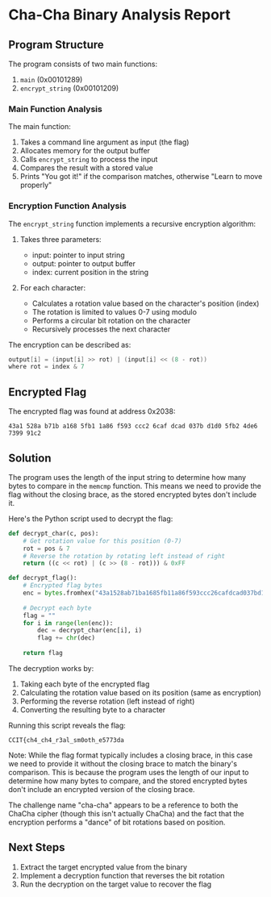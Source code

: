 # Cha-Cha Binary Analysis Report

## Program Structure

The program consists of two main functions:

1. `main` (0x00101289)
2. `encrypt_string` (0x00101209)

### Main Function Analysis

The main function:
1. Takes a command line argument as input (the flag)
2. Allocates memory for the output buffer
3. Calls `encrypt_string` to process the input
4. Compares the result with a stored value
5. Prints "You got it!" if the comparison matches, otherwise "Learn to move properly"

### Encryption Function Analysis

The `encrypt_string` function implements a recursive encryption algorithm:

1. Takes three parameters:
   - input: pointer to input string
   - output: pointer to output buffer
   - index: current position in the string

2. For each character:
   - Calculates a rotation value based on the character's position (index)
   - The rotation is limited to values 0-7 using modulo
   - Performs a circular bit rotation on the character
   - Recursively processes the next character

The encryption can be described as:
```c
output[i] = (input[i] >> rot) | (input[i] << (8 - rot))
where rot = index & 7
```

## Encrypted Flag

The encrypted flag was found at address 0x2038:
```
43a1 528a b71b a168 5fb1 1a86 f593 ccc2 6caf dcad 037b d1d0 5fb2 4de6 7399 91c2
```

## Solution

The program uses the length of the input string to determine how many bytes to compare in the `memcmp` function. This means we need to provide the flag without the closing brace, as the stored encrypted bytes don't include it.

Here's the Python script used to decrypt the flag:

```python
def decrypt_char(c, pos):
    # Get rotation value for this position (0-7)
    rot = pos & 7
    # Reverse the rotation by rotating left instead of right
    return ((c << rot) | (c >> (8 - rot))) & 0xFF

def decrypt_flag():
    # Encrypted flag bytes
    enc = bytes.fromhex("43a1528ab71ba1685fb11a86f593ccc26cafdcad037bd1d05fb24de6739991c2")
    
    # Decrypt each byte
    flag = ""
    for i in range(len(enc)):
        dec = decrypt_char(enc[i], i)
        flag += chr(dec)
    
    return flag
```

The decryption works by:
1. Taking each byte of the encrypted flag
2. Calculating the rotation value based on its position (same as encryption)
3. Performing the reverse rotation (left instead of right)
4. Converting the resulting byte to a character

Running this script reveals the flag:
```
CCIT{ch4_ch4_r3al_sm0oth_e5773da
```

Note: While the flag format typically includes a closing brace, in this case we need to provide it without the closing brace to match the binary's comparison. This is because the program uses the length of our input to determine how many bytes to compare, and the stored encrypted bytes don't include an encrypted version of the closing brace.

The challenge name "cha-cha" appears to be a reference to both the ChaCha cipher (though this isn't actually ChaCha) and the fact that the encryption performs a "dance" of bit rotations based on position.

## Next Steps

1. Extract the target encrypted value from the binary
2. Implement a decryption function that reverses the bit rotation
3. Run the decryption on the target value to recover the flag 